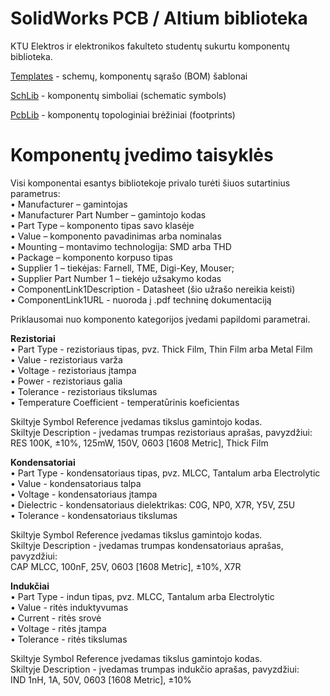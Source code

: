 # SolidWorks PCB / Altium biblioteka
KTU Elektros ir elektronikos fakulteto studentų sukurtu komponentų biblioteka.
 
[Templates](https://github.com/Aleksandrovas/KTU_Lib/tree/main/Templates) - schemų, komponentų sąrašo (BOM) šablonai

[SchLib](https://github.com/Aleksandrovas/KTU_Lib/tree/main/SchLib) - komponentų simboliai (schematic symbols)

[PcbLib](https://github.com/Aleksandrovas/KTU_Lib/tree/main/PcbLib) - komponentų topologiniai brėžiniai (footprints)


# Komponentų įvedimo taisyklės
Visi komponentai esantys bibliotekoje privalo turėti šiuos sutartinius parametrus:<br/>
• Manufacturer – gamintojas<br/>
• Manufacturer Part Number – gamintojo kodas<br/>
• Part Type – komponento tipas savo klasėje<br/>
• Value – komponento pavadinimas arba nominalas<br/>
• Mounting – montavimo technologija: SMD arba THD <br/>
• Package – komponento korpuso tipas<br/>
• Supplier 1 – tiekėjas: Farnell, TME, Digi-Key, Mouser;<br/>
• Supplier Part Number 1 – tiekėjo užsakymo kodas<br/>
• ComponentLink1Description - Datasheet (šio užrašo nereikia keisti)<br/>
• ComponentLink1URL - nuoroda į .pdf techninę dokumentaciją<br/>


Priklausomai nuo komponento kategorijos įvedami papildomi parametrai.<br/>

**Rezistoriai**<br/>
• Part Type - rezistoriaus tipas, pvz. Thick Film, Thin Film arba Metal Film<br/> 
• Value - rezistoriaus varža<br/>
• Voltage - rezistoriaus įtampa<br/>
• Power - rezistoriaus galia<br/>
• Tolerance - rezistoriaus tikslumas<br/>
• Temperature Coefficient - temperatūrinis koeficientas<br/>

Skiltyje Symbol Reference įvedamas tikslus gamintojo kodas.<br/>
Skiltyje Description - įvedamas trumpas rezistoriaus aprašas, pavyzdžiui:<br/>
RES 100K, ±10%, 125mW, 150V, 0603 [1608 Metric], Thick Film<br/>

**Kondensatoriai**<br/>
• Part Type - kondensatoriaus tipas, pvz. MLCC, Tantalum arba Electrolytic<br/> 
• Value - kondensatoriaus talpa<br/>
• Voltage - kondensatoriaus įtampa<br/>
• Dielectric - kondensatoriaus dielektrikas: C0G, NP0, X7R, Y5V, Z5U<br/>
• Tolerance - kondensatoriaus tikslumas<br/>

Skiltyje Symbol Reference įvedamas tikslus gamintojo kodas.<br/>
Skiltyje Description - įvedamas trumpas kondensatoriaus aprašas, pavyzdžiui:<br/>
CAP MLCC, 100nF, 25V, 0603 [1608 Metric], ±10%, X7R<br/>

**Indukčiai**<br/>
• Part Type - indun tipas, pvz. MLCC, Tantalum arba Electrolytic<br/> 
• Value - ritės induktyvumas<br/>
• Current - ritės srovė<br/>
• Voltage - ritės įtampa<br/>
• Tolerance - ritės tikslumas<br/>

Skiltyje Symbol Reference įvedamas tikslus gamintojo kodas.<br/>
Skiltyje Description - įvedamas trumpas indukčio aprašas, pavyzdžiui:<br/>
IND 1nH, 1A, 50V, 0603 [1608 Metric], ±10%<br/>
